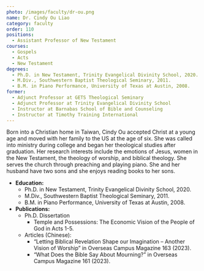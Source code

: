 ```yaml
---
photo: /images/faculty/dr-ou.png
name: Dr. Cindy Ou Liao
category: faculty
order: 110
positions:
  - Assistant Professor of New Testament
courses:
  - Gospels
  - Acts
  - New Testament
degrees:
  - Ph.D. in New Testament, Trinity Evangelical Divinity School, 2020.
  - M.Div., Southwestern Baptist Theological Seminary, 2011.
  - B.M. in Piano Performance, University of Texas at Austin, 2008.
former:
  - Adjunct Professor at GETS Theological Seminary
  - Adjunct Professor at Trinity Evangelical Divinity School
  - Instructor at Barnabas School of Bible and Counseling
  - Instructor at Timothy Training International
---
```


Born into a Christian home in Taiwan, Cindy Ou accepted Christ at a young age and moved with her family to the US at the age of six. She was called into ministry during college and began her theological studies after graduation. Her research interests include the emotions of Jesus, women in the New Testament, the theology of worship, and biblical theology. She serves the church through preaching and playing piano. She and her husband have two sons and she enjoys reading books to her sons.

- **Education:**
  - Ph.D. in New Testament, Trinity Evangelical Divinity School, 2020.
  - M.Div., Southwestern Baptist Theological Seminary, 2011.
  - B.M. in Piano Performance, University of Texas at Austin, 2008.
- **Publications:**
  - Ph.D. Dissertation
    - Temple and Possessions: The Economic Vision of the People of God in Acts 1-5.
  - Articles (Chinese):
    - “Letting Biblical Revelation Shape our Imagination – Another Vision of Worship” in Overseas
Campus Magazine 163 (2023).
    - “What Does the Bible Say About Mourning?” in Overseas Campus Magazine 161 (2023).